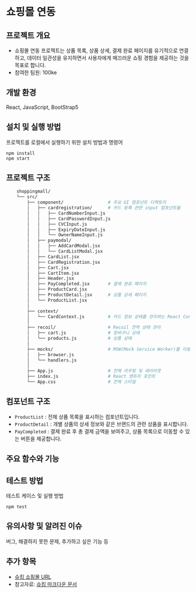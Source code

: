 # 쇼핑몰 연동

## 프로젝트 개요

- 쇼핑몰 연동 프로젝트는 상품 목록, 상품 상세, 결제 완료 페이지를 유기적으로 연결하고, 데이터 일관성을 유지하면서 사용자에게 매끄러운 쇼핑 경험을 제공하는 것을 목표로 합니다.
- 참여한 팀원: 100ke

## 개발 환경

React, JavaScript, BootStrap5

## 설치 및 실행 방법

프로젝트를 로컬에서 실행하기 위한 설치 방법과 명령어


    npm install
    npm start



## 프로젝트 구조
```bash
    shoppingmall/
    └── src/
        ├── component/                 # 주요 UI 컴포넌트 디렉토리
        │   ├── cardregistration/      # 카드 등록 관련 input 컴포넌트들
        │   │   ├── CardNumberInput.js
        │   │   ├── CardPasswordInput.js
        │   │   ├── CVCInput.js
        │   │   ├── ExpiryDateInput.js
        │   │   └── OwnerNameInput.js
        │   ├── paymodal/
        │   │   ├── AddCardModal.jsx
        │   │   └── CardListModal.jsx
        │   ├── CardList.jsx
        │   ├── CardRegistration.jsx
        │   ├── Cart.jsx
        │   ├── CartItem.jsx
        │   ├── Header.jsx
        │   ├── PayCompleted.jsx       # 결제 완료 페이지
        │   ├── ProductCard.jsx
        │   ├── ProductDetail.jsx      # 상품 상세 페이지
        │   └── ProductList.jsx
        │
        ├── context/
        │   └── CardContext.js         # 카드 정보 상태를 관리하는 React Context
        │
        ├── recoil/                    # Recoil 전역 상태 관리
        │   ├── cart.js                # 장바구니 상태
        │   └── products.js            # 상품 상태
        │
        ├── mocks/                     # MSW(Mock Service Worker)를 이용한 API 모킹
        │   ├── browser.js
        │   └── handlers.js
        │
        ├── App.js                     # 전체 라우팅 및 레이아웃
        ├── index.js                   # React 엔트리 포인트
        └── App.css                    # 전체 스타일

```

## 컴포넌트 구조

- `ProductList` : 전체 상품 목록을 표시하는 컴포넌트입니다.
- `ProductDetail` : 개별 상품의 상세 정보와 같은 브랜드의 관련 상품을 표시합니다.
- `PayCompleted` : 결제 완료 후 총 결제 금액을 보여주고, 상품 목록으로 이동할 수 있는 버튼을 제공합니다.

## 주요 함수와 기능


## 테스트 방법

테스트 케이스 및 실행 방법

```
npm test
```

## 유의사항 및 알려진 이슈

버그, 해결하지 못한 문제, 추가하고 싶은 기능 등

## 추가 항목
- [슈킹 쇼핑몰 URL](https://100ke.github.io/internINmeta/)
- 참고자료: [슈킹 마크다운 문서](https://github.com/ssac-dev/shooking/blob/main/docs/04.shopping_docs.md)

